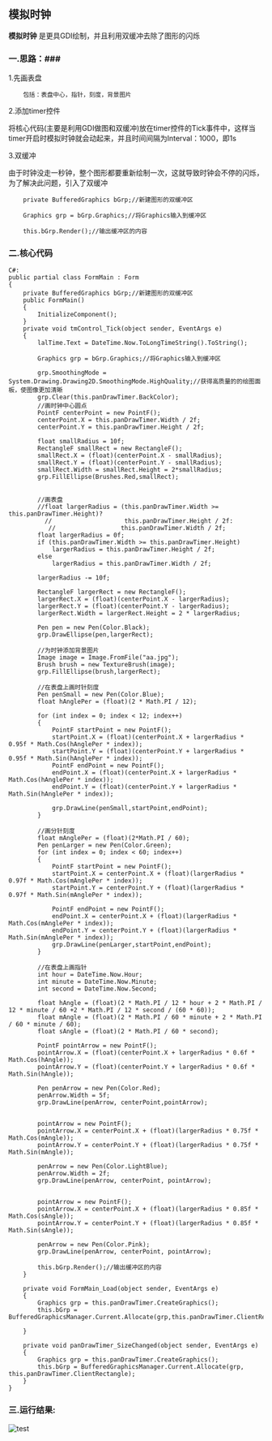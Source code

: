 ﻿## 模拟时钟 ##

**模拟时钟** 是更具GDI绘制，并且利用双缓冲去除了图形的闪烁
    
### 一.思路：###
1.先画表盘

		包括：表盘中心，指针，刻度，背景图片

2.添加timer控件

将核心代码(主要是利用GDI做图和双缓冲)放在timer控件的Tick事件中，这样当timer开启时模拟时钟就会动起来，并且时间间隔为Interval：1000，即1s

3.双缓冲

由于时钟没走一秒钟，整个图形都要重新绘制一次，这就导致时钟会不停的闪烁，为了解决此问题，引入了双缓冲

		private BufferedGraphics bGrp;//新建图形的双缓冲区

		Graphics grp = bGrp.Graphics;//将Graphics输入到缓冲区

		this.bGrp.Render();//输出缓冲区的内容

### 二.核心代码 ###
    C#:
    public partial class FormMain : Form
    {
        private BufferedGraphics bGrp;//新建图形的双缓冲区
        public FormMain()
        {
            InitializeComponent();
        }
        private void tmControl_Tick(object sender, EventArgs e)
        {
            lalTime.Text = DateTime.Now.ToLongTimeString().ToString();

            Graphics grp = bGrp.Graphics;//将Graphics输入到缓冲区

            grp.SmoothingMode = System.Drawing.Drawing2D.SmoothingMode.HighQuality;//获得高质量的的绘图面板，使图像更加清晰
            grp.Clear(this.panDrawTimer.BackColor);
            //画时钟中心圆点
            PointF centerPoint = new PointF();
            centerPoint.X = this.panDrawTimer.Width / 2f;
            centerPoint.Y = this.panDrawTimer.Height / 2f;
            
            float smallRadius = 10f;
            RectangleF smallRect = new RectangleF();
            smallRect.X = (float)(centerPoint.X - smallRadius);
            smallRect.Y = (float)(centerPoint.Y - smallRadius);
            smallRect.Width = smallRect.Height = 2*smallRadius;
            grp.FillEllipse(Brushes.Red,smallRect);


            //画表盘
            //float largerRadius = (this.panDrawTimer.Width >= this.panDrawTimer.Height)?
              //                    this.panDrawTimer.Height / 2f:
               //                  this.panDrawTimer.Width / 2f;
            float largerRadius = 0f;
            if (this.panDrawTimer.Width >= this.panDrawTimer.Height)
                largerRadius = this.panDrawTimer.Height / 2f;
            else
                largerRadius = this.panDrawTimer.Width / 2f;
            
            largerRadius -= 10f;

            RectangleF largerRect = new RectangleF();
            largerRect.X = (float)(centerPoint.X - largerRadius);
            largerRect.Y = (float)(centerPoint.Y - largerRadius);
            largerRect.Width = largerRect.Height = 2 * largerRadius;

            Pen pen = new Pen(Color.Black);
            grp.DrawEllipse(pen,largerRect);

            //为时钟添加背景图片
            Image image = Image.FromFile("aa.jpg");
            Brush brush = new TextureBrush(image);
            grp.FillEllipse(brush,largerRect);

            //在表盘上画时针刻度
            Pen penSmall = new Pen(Color.Blue);
            float hAnglePer = (float)(2 * Math.PI / 12);

            for (int index = 0; index < 12; index++)
            {
                PointF startPoint = new PointF();
                startPoint.X = (float)(centerPoint.X + largerRadius * 0.95f * Math.Cos(hAnglePer * index));
                startPoint.Y = (float)(centerPoint.Y + largerRadius * 0.95f * Math.Sin(hAnglePer * index));
                PointF endPoint = new PointF();
                endPoint.X = (float)(centerPoint.X + largerRadius * Math.Cos(hAnglePer * index));
                endPoint.Y = (float)(centerPoint.Y + largerRadius * Math.Sin(hAnglePer * index));

                grp.DrawLine(penSmall,startPoint,endPoint);
            }

            //画分针刻度
            float mAnglePer = (float)(2*Math.PI / 60);
            Pen penLarger = new Pen(Color.Green);
            for (int index = 0; index < 60; index++)
			{
                PointF startPoint = new PointF();
                startPoint.X = centerPoint.X + (float)(largerRadius * 0.97f * Math.Cos(mAnglePer * index));
                startPoint.Y = centerPoint.Y + (float)(largerRadius * 0.97f * Math.Sin(mAnglePer * index));

                PointF endPoint = new PointF();
                endPoint.X = centerPoint.X + (float)(largerRadius * Math.Cos(mAnglePer * index));
                endPoint.Y = centerPoint.Y + (float)(largerRadius * Math.Sin(mAnglePer * index));
                grp.DrawLine(penLarger,startPoint,endPoint);
            }

            //在表盘上画指针
            int hour = DateTime.Now.Hour;
            int minute = DateTime.Now.Minute;
            int second = DateTime.Now.Second;

            float hAngle = (float)(2 * Math.PI / 12 * hour + 2 * Math.PI / 12 * minute / 60 +2 * Math.PI / 12 * second / (60 * 60));
            float mAngle = (float)(2 * Math.PI / 60 * minute + 2 * Math.PI / 60 * minute / 60);
            float sAngle = (float)(2 * Math.PI / 60 * second);

            PointF pointArrow = new PointF();
            pointArrow.X = (float)(centerPoint.X + largerRadius * 0.6f * Math.Cos(hAngle));
            pointArrow.Y = (float)(centerPoint.Y + largerRadius * 0.6f * Math.Sin(hAngle));

            Pen penArrow = new Pen(Color.Red);
            penArrow.Width = 5f;
            grp.DrawLine(penArrow, centerPoint,pointArrow);


            pointArrow = new PointF();
            pointArrow.X = centerPoint.X + (float)(largerRadius * 0.75f * Math.Cos(mAngle));
            pointArrow.Y = centerPoint.Y + (float)(largerRadius * 0.75f * Math.Sin(mAngle));

            penArrow = new Pen(Color.LightBlue);
            penArrow.Width = 2f;
            grp.DrawLine(penArrow, centerPoint, pointArrow);


            pointArrow = new PointF();
            pointArrow.X = centerPoint.X + (float)(largerRadius * 0.85f * Math.Cos(sAngle));
            pointArrow.Y = centerPoint.Y + (float)(largerRadius * 0.85f * Math.Sin(sAngle));

            penArrow = new Pen(Color.Pink);
            grp.DrawLine(penArrow, centerPoint, pointArrow);

            this.bGrp.Render();//输出缓冲区的内容
        }

        private void FormMain_Load(object sender, EventArgs e)
        {
            Graphics grp = this.panDrawTimer.CreateGraphics();
            this.bGrp = BufferedGraphicsManager.Current.Allocate(grp,this.panDrawTimer.ClientRectangle);

        }

        private void panDrawTimer_SizeChanged(object sender, EventArgs e)
        {
            Graphics grp = this.panDrawTimer.CreateGraphics();
            this.bGrp = BufferedGraphicsManager.Current.Allocate(grp, this.panDrawTimer.ClientRectangle);
        }
    }


### 三.运行结果:
	
![test](http://ww1.sinaimg.cn/mw690/b0c67581gw1ek2r4yq6ggj20h10d5zlk.jpg)

